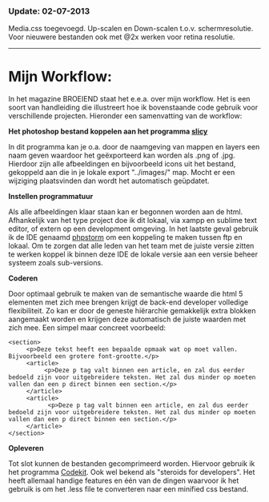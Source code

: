 
<h3>Update: 02-07-2013</h3>

Media.css toegevoegd. Up-scalen en Down-scalen t.o.v. schermresolutie. Voor nieuwere bestanden ook met @2x werken voor retina resolutie.

----------------------------------------

Mijn Workflow:
========


In het magazine BROEIEND staat het e.e.a. over mijn workflow. Het is een soort van handleiding die illustreert hoe ik bovenstaande code gebruik voor verschillende projecten. Hieronder een samenvatting van de workflow:


<strong>Het photoshop bestand koppelen aan het programma <a href="http://macrabbit.com/slicy/" title="Slicy">slicy</a></strong>

In dit programma kan je o.a. door de naamgeving van mappen en layers een naam geven waardoor het geëxporteerd kan worden als .png of .jpg. Hierdoor zijn alle afbeeldingen en bijvoorbeeld icons uit het bestand, gekoppeld aan die in je lokale export "../images/" map. Mocht er een wijziging plaatsvinden dan wordt het automatisch geüpdatet. 
 
<strong>Instellen programmatuur</strong>

Als alle afbeeldingen klaar staan kan er begonnen worden aan de html. Afhankelijk van het type project doe ik dit lokaal, via xampp en sublime text editor, of extern op een development omgeving. In het laatste geval gebruik ik de IDE genaamd <a href="http://www.jetbrains.com/phpstorm/" title="Php storm">phpstorm</a> om een koppeling te maken tussen ftp en lokaal. Om te zorgen dat alle leden van het team met de juiste versie zitten te werken koppel ik binnen deze IDE de lokale versie aan een versie beheer systeem zoals sub-versions. 

<strong>Coderen</strong>

Door optimaal gebruik te maken van de semantische waarde die html 5 elementen met zich mee brengen krijgt de back-end developer volledige flexibiliteit. Zo kan er door de geneste hiërarchie gemakkelijk extra blokken aangemaakt worden en krijgen deze automatisch de juiste waarden met zich mee. Een simpel maar concreet voorbeeld:

```
<section>
     <p>Deze tekst heeft een bepaalde opmaak wat op moet vallen. Bijvoorbeeld een grotere font-grootte.</p>
     <article>
          <p>Deze p tag valt binnen een article, en zal dus eerder bedoeld zijn voor uitgebreidere teksten. Het zal dus minder op moeten vallen dan een p direct binnen een section.</p>
     </article>
     <article>
           <p>Deze p tag valt binnen een article, en zal dus eerder bedoeld zijn voor uitgebreidere teksten. Het zal dus minder op moeten vallen dan een p direct binnen een section.</p>     
     </article>
</section>
```

<strong>Opleveren</strong>

Tot slot kunnen de bestanden gecomprimeerd worden. Hiervoor gebruik ik het programma <a href="http://incident57.com/codekit/" title="Codekit">Codekit</a>. Ook wel bekend als "steroids for developers". Het heeft allemaal handige features en één van de dingen waarvoor ik het gebruik is om het .less file te converteren naar een minified css bestand. 

